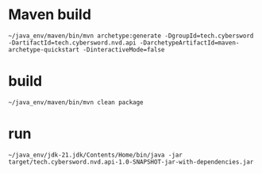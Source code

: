 # Maven build
`~/java_env/maven/bin/mvn archetype:generate -DgroupId=tech.cybersword -DartifactId=tech.cybersword.nvd.api -DarchetypeArtifactId=maven-archetype-quickstart -DinteractiveMode=false`
# build
`~/java_env/maven/bin/mvn clean package`  
# run
`~/java_env/jdk-21.jdk/Contents/Home/bin/java -jar target/tech.cybersword.nvd.api-1.0-SNAPSHOT-jar-with-dependencies.jar`  
